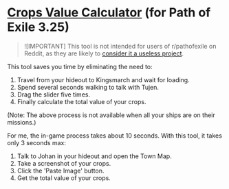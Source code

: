 # [Crops Value Calculator](https://changchiyou.github.io/crops-value-calculator/) (for Path of Exile 3.25)

> ![IMPORTANT]
> This tool is not intended for users of r/pathofexile on Reddit, as they are likely to [consider it a useless project](/images/Screenshot_2024-09-11-09-15-16-547_com.reddit.frontpage.png).

This tool saves you time by eliminating the need to:

1. Travel from your hideout to Kingsmarch and wait for loading.
2. Spend several seconds walking to talk with Tujen.
3. Drag the slider five times.
4. Finally calculate the total value of your crops.

(Note: The above process is not available when all your ships are on their missions.)

For me, the in-game process takes about 10 seconds. With this tool, it takes only 3 seconds max:

1. Talk to Johan in your hideout and open the Town Map.
2. Take a screenshot of your crops.
3. Click the 'Paste Image' button.
4. Get the total value of your crops.

